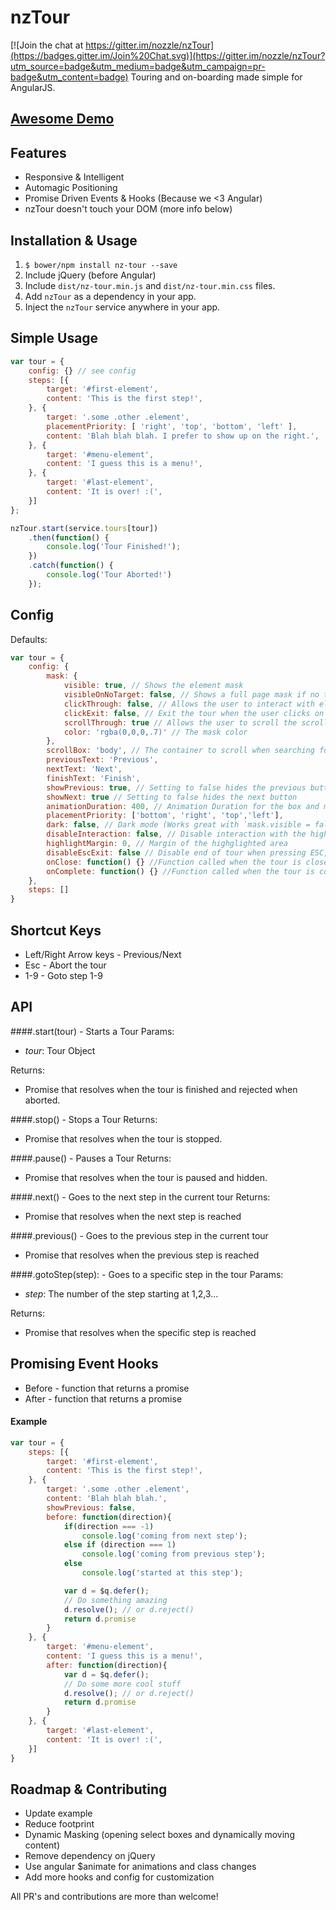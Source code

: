 # nzTour

[![Join the chat at https://gitter.im/nozzle/nzTour](https://badges.gitter.im/Join%20Chat.svg)](https://gitter.im/nozzle/nzTour?utm_source=badge&utm_medium=badge&utm_campaign=pr-badge&utm_content=badge)
Touring and on-boarding made simple for AngularJS.

## [Awesome Demo](http://nozzle.github.io/nzTour)

## Features

*	Responsive & Intelligent
*	Automagic Positioning
*	Promise Driven Events & Hooks (Because we <3 Angular)
*	nzTour doesn't touch your DOM (more info below)

## Installation & Usage

1.	`$ bower/npm install nz-tour --save`
2.  Include jQuery (before Angular)
3.	Include `dist/nz-tour.min.js` and `dist/nz-tour.min.css` files.
4.	Add `nzTour` as a dependency in your app.
5.	Inject the `nzTour` service anywhere in your app.

## Simple Usage

```javascript
var tour = {
	config: {} // see config
    steps: [{
        target: '#first-element',
        content: 'This is the first step!',
    }, {
        target: '.some .other .element',
        placementPriority: [ 'right', 'top', 'bottom', 'left' ],
        content: 'Blah blah blah. I prefer to show up on the right.',
    }, {
        target: '#menu-element',
        content: 'I guess this is a menu!',
    }, {
        target: '#last-element',
        content: 'It is over! :(',
    }]
};

nzTour.start(service.tours[tour])
    .then(function() {
        console.log('Tour Finished!');
    })
    .catch(function() {
        console.log('Tour Aborted!')
    });

```

## Config

Defaults:
```javascript
var tour = {
	config: {
        mask: {
            visible: true, // Shows the element mask
            visibleOnNoTarget: false, // Shows a full page mask if no target element has been specified
            clickThrough: false, // Allows the user to interact with elements beneath the mask
            clickExit: false, // Exit the tour when the user clicks on the mask
            scrollThrough: true // Allows the user to scroll the scrollbox or window through the mask
            color: 'rgba(0,0,0,.7)' // The mask color
        },
        scrollBox: 'body', // The container to scroll when searching for elements
        previousText: 'Previous',
        nextText: 'Next',
        finishText: 'Finish',
        showPrevious: true, // Setting to false hides the previous button
        showNext: true // Setting to false hides the next button
        animationDuration: 400, // Animation Duration for the box and mask
        placementPriority: ['bottom', 'right', 'top','left'],
        dark: false, // Dark mode (Works great with `mask.visible = false`)
        disableInteraction: false, // Disable interaction with the highlighted elements
        highlightMargin: 0, // Margin of the highglighted area
        disableEscExit: false // Disable end of tour when pressing ESC,
        onClose: function() {} //Function called when the tour is closed
        onComplete: function() {} //Function called when the tour is completed
    },
	steps: []
}
```

## Shortcut Keys

*   Left/Right Arrow keys - Previous/Next
*   Esc - Abort the tour
*   1-9 - Goto step 1-9

## API

####.start(tour) - Starts a Tour
Params:
*	*tour*: Tour Object

Returns:
*	Promise that resolves when the tour is finished and rejected when aborted.

####.stop() - Stops a Tour
Returns:
*	Promise that resolves when the tour is stopped.

####.pause() - Pauses a Tour
Returns:
*	Promise that resolves when the tour is paused and hidden.

####.next() - Goes to the next step in the current tour
Returns:
*	Promise that resolves when the next step is reached

####.previous() - Goes to the previous step in the current tour
*	Promise that resolves when the previous step is reached

####.gotoStep(step): - Goes to a specific step in the tour
Params:
*	*step*: The number of the step starting at 1,2,3...

Returns:
*	Promise that resolves when the specific step is reached


## Promising Event Hooks

*	Before - function that returns a promise
*	After - function that returns a promise

#### Example
```javascript
var tour = {
	steps: [{
        target: '#first-element',
        content: 'This is the first step!',
    }, {
        target: '.some .other .element',
        content: 'Blah blah blah.',
        showPrevious: false,
        before: function(direction){
            if(direction === -1)
                console.log('coming from next step');
            else if (direction === 1)
                console.log('coming from previous step');
            else
                console.log('started at this step');

        	var d = $q.defer();
        	// Do something amazing
        	d.resolve(); // or d.reject()
        	return d.promise
    	}
    }, {
        target: '#menu-element',
        content: 'I guess this is a menu!',
        after: function(direction){
        	var d = $q.defer();
        	// Do some more cool stuff
        	d.resolve(); // or d.reject()
        	return d.promise
    	}
    }, {
        target: '#last-element',
        content: 'It is over! :(',
    }]
}
```


## Roadmap & Contributing

*   Update example
*   Reduce footprint
*   Dynamic Masking (opening select boxes and dynamically moving content)
*   Remove dependency on jQuery
*   Use angular $animate for animations and class changes
*   Add more hooks and config for customization

All PR's and contributions are more than welcome!
